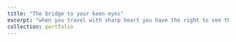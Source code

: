 ```yaml
---
title: "The bridge to your keen eyes"
excerpt: "when you travel with sharp heart you have the right to see the life. <br/><img src='milano.JPG'>"
collection: portfolio
---
```


